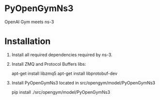 PyOpenGymNs3
============

OpenAI Gym meets ns-3

Installation
============

1. Install all required dependencies required by ns-3.

2. Install ZMQ and Protocol Buffers libs:

	apt-get install libzmq5
	apt-get install libprotobuf-dev


3. Install PyOpenGymNs3 located in src/opengym/model/PyOpenGymNs3

	pip install ./src/opengym/model/PyOpenGymNs3
